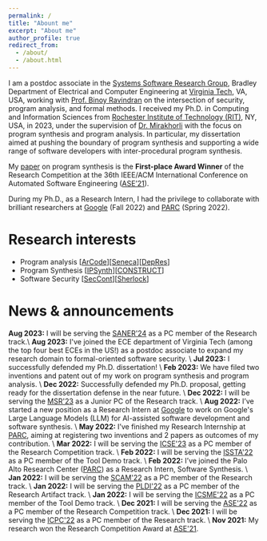 ```yaml
---
permalink: /
title: "Abount me"
excerpt: "About me"
author_profile: true
redirect_from: 
  - /about/
  - /about.html
---
```




I am a postdoc associate in the [Systems Software Research Group](https://www.ssrg.ece.vt.edu/), Bradley Department of Electrical and Computer Engineering at [Virginia Tech](https://ece.vt.edu/), VA, USA, working with [Prof. Binoy Ravindran](https://binoyravindran.github.io/) on the intersection of security, program analysis, and formal methods. I received my Ph.D. in Computing and Information Sciences from [Rochester Institute of Technology (RIT)](https://rit.edu/), NY, USA, in 2023, under the supervision of [Dr. Mirakhorli](http://www.se.rit.edu/~mehdi/) with the focus on program synthesis and program analysis. In particular, my dissertation aimed at pushing the boundary of program synthesis and supporting a wide range of software developers with inter-procedural program synthesis.

My [paper](https://ieeexplore.ieee.org/document/9678705) on program synthesis is the **First-place Award Winner** of the Research Competition at the 36th IEEE/ACM International Conference on Automated Software Engineering ([ASE’21](https://conf.researchr.org/home/ase-2021)).

During my Ph.D., as a Research Intern, I had the privilege to collaborate with brilliant researchers at [Google](http://www.google.com) (Fall 2022) and [PARC](https://www.parc.com) (Spring 2022). 

# Research interests

- Program analysis \[[ArCode](https://ieeexplore.ieee.org/iel7/9426689/9426711/09426773.pdf)\]\[[Seneca](https://arxiv.org/pdf/2311.00943)\]\[[DepRes](https://arxiv.org/pdf/2108.01165)\]
- Program Synthesis \[[IPSynth](https://ieeexplore.ieee.org/iel7/9678507/9678392/09678705.pdf)\]\[[CONSTRUCT](https://arxiv.org/pdf/2308.00250)\]
- Software Security \[[SecCont](https://arxiv.org/pdf/2307.05605)\]\[[Sherlock](https://ieeexplore.ieee.org/iel7/9307608/9307628/09307656.pdf)\]

# News & announcements
**Aug 2023:** I will be serving the [SANER'24](https://conf.researchr.org/track/saner-2024/saner-2024-papers) as a PC member of the Research track.\\
**Aug 2023:** I've joined the ECE department of Virginia Tech (among the top four best ECEs in the US!) as a postdoc associate to expand my research domain to formal-oriented software security.
\\
**Jul 2023:** I successfully defended my Ph.D. dissertation!
\\
**Feb 2023:** We have filed two inventions and patent out of my work on program synthesis and program analysis.
\\
**Dec 2022:** Successfully defended my Ph.D. proposal, getting ready for the dissertation defense in the near future.
\\
**Dec 2022:** I will be serving the [MSR'23](https://conf.researchr.org/home/msr-2023) as a Junior PC of the Research track.
\\
**Aug 2022:** I’ve started a new position as a Research Intern at [Google](http://www.google.com/) to work on Google's Large Language Models (LLM) for AI-assisted software development and software synthesis.
\\
**May 2022:** I’ve finished my Research Internship at [PARC](https://www.parc.com/), aiming at registering two inventions and 2 papers as outcomes of my contribution.
\\
**Mar 2022:** I will be serving the [ICSE'23](https://conf.researchr.org/track/icse-2023/icse-2023-SRC) as a PC member of the Research Competition track.
\\
**Feb 2022:** I will be serving the [ISSTA'22](https://conf.researchr.org/track/issta-2022/issta-2022-tool-demonstrations) as a PC member of the Tool Demo track.
\\
**Feb 2022:** I’ve joined the Palo Alto Research Center ([PARC](https://www.parc.com/)) as a Research Intern, Software Synthesis.
\\
**Jan 2022:** I will be serving the [SCAM'22](http://www.ieee-scam.org/2022/#cfpresearchtrack) as a PC member of the Research track.
\\
**Jan 2022:** I will be serving the [PLDI'22](https://pldi22.sigplan.org/track/pldi-2022-PLDI-Research-Artifacts) as a PC member of the Research Artifact track.
\\
**Jan 2022:** I will be serving the [ICSME'22](https://cyprusconferences.org/icsme2022/tool-demo-track/) as a PC member of the Tool Demo track.
\\
**Dec 2021:** I will be serving the [ASE'22](https://conf.researchr.org/track/ase-2022/ase-2022-student-research-competition) as a PC member of the Research Competition track.
\\
**Dec 2021:** I will be serving the [ICPC'22](https://conf.researchr.org/track/icpc-2022/icpc-2022-research) as a PC member of the Research track.
\\
**Nov 2021:** My research won the Research Competition Award at [ASE'21](https://conf.researchr.org/track/ase-2021/ase-2021-student-research-competition).

